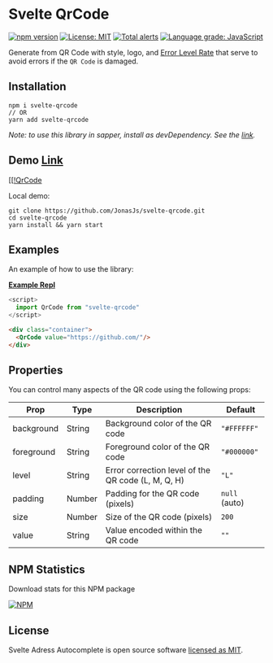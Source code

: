 # Svelte QrCode

[![npm version](https://badge.fury.io/js/svelte-qrcode.svg)](https://www.npmjs.com/package/svelte-qrcode)
[![License: MIT](https://img.shields.io/badge/License-MIT-yellow.svg)](https://github.com/JonasJs/svelte-qrcode/blob/master/LICENSE)
[![Total alerts](https://img.shields.io/lgtm/alerts/g/JonasJs/svelte-qrcode.svg?logo=lgtm&logoWidth=18)](https://lgtm.com/projects/g/JonasJs/svelte-qrcode/alerts/)
[![Language grade: JavaScript](https://img.shields.io/lgtm/grade/javascript/g/JonasJs/svelte-qrcode.svg?logo=lgtm&logoWidth=18)](https://lgtm.com/projects/g/JonasJs/svelte-qrcode/context:javascript)

Generate from QR Code with style, logo, and [Error Level Rate](https://blog.qrstuff.com/2011/12/14/qr-code-error-correction) that serve to avoid errors if the `QR Code` is damaged.

## Installation

```
npm i svelte-qrcode
// OR
yarn add svelte-qrcode
```

<em>Note: to use this library in sapper, install as devDependency. See the [link](https://github.com/sveltejs/sapper-template#using-external-components).</em>

## Demo [Link](https://svelte-address-autocomplete.now.sh/)

[[[!QrCode](https://cdn.dribbble.com/users/618115/screenshots/5774425/024-dailyui.png)

Local demo:

```
git clone https://github.com/JonasJs/svelte-qrcode.git
cd svelte-qrcode
yarn install && yarn start
```

## Examples

An example of how to use the library:

**[Example Repl](https://svelte.dev/repl/)**

```js
<script>
  import QrCode from "svelte-qrcode"
</script>
```

```html
<div class="container">
  <QrCode value="https://github.com/"/>
</div>
```

## Properties

You can control many aspects of the QR code using the following props:

| Prop           | Type    | Description                                        | Default        |
| --------------- | ------- | -------------------------------------------------- | ------------- |
| background      | String  | Background color of the QR code                    | `"#FFFFFF"`   |
| foreground      | String  | Foreground color of the QR code                    | `"#000000"`   |
| level           | String  | Error correction level of the QR code (L, M, Q, H) | `"L"`         |
| padding         | Number  | Padding for the QR code (pixels)                   | `null` (auto) |
| size            | Number  | Size of the QR code (pixels)                       | `200`         |
| value           | String  | Value encoded within the QR code                   | `""`          |


## NPM Statistics

Download stats for this NPM package

[![NPM](https://nodei.co/npm/svelte-qrcode.png)](https://nodei.co/npm/svelte-qrcode/)

## License

Svelte Adress Autocomplete is open source software [licensed as MIT](https://github.com/JonasJs/svelte-qrcode/blob/master/LICENSEE).
